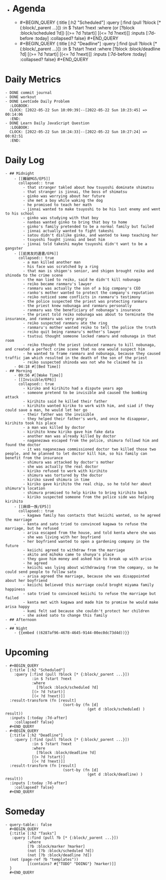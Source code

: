 - # Agenda
	- #+BEGIN_QUERY
	  {:title [:h2 "Scheduled"]
	    :query [:find (pull ?block [* {:block/_parent ...}])
	            :in $ ?start ?next
	            :where
	            (or
	              [?block :block/scheduled ?d])
	            [(>= ?d ?start)]
	            [(<= ?d ?next)]]
	  :inputs [:7d-before :today]
	    :collapsed? false}
	  #+END_QUERY
	- #+BEGIN_QUERY
	  {:title [:h2 "Deadline"]
	    :query [:find (pull ?block [* {:block/_parent ...}])
	            :in $ ?start ?next
	            :where
	              [?block :block/deadline ?d]
	            [(>= ?d ?start)]
	            [(<= ?d ?next)]]
	    :inputs [:7d-before :today]
	    :collapsed? false}
	  #+END_QUERY
# Daily Metrics
	- DONE commit journal
	- DONE workout
	- DONE LeetCode Daily Problem
	  :LOGBOOK:
	  CLOCK: [2022-05-22 Sun 10:09:39]--[2022-05-22 Sun 10:23:45] =>  00:14:06
	  :END:
	- DONE Learn Daily JavaScript Question
	  :LOGBOOK:
	  CLOCK: [2022-05-22 Sun 10:24:33]--[2022-05-22 Sun 10:27:24] =>  00:02:51
	  :END:
# Daily Log
	- ## Midnight
		- [[難破MG5/EP5]]
		  collapsed:: true
			- that stranger takled about how tsuyoshi dominate shimatsu
			- that stranger is jinnai, the boss of shimatsu
			- ginko was worrying about her future
			- she met a boy while waking the dog
			- he promised to teach her math
			- jinnai wanted to make tsuyoshi to be his last enemy and went to his school
			- ginko was studying with that boy
			- nanbas wanted ginko to bring that boy to home
			- ginko's family pretended to be a normal family but failed
			- jinnai actually wanted to fight takeshi
			- satou didn't dislike ginko, and wanted to keep teaching her
			- tsuyoshi fought jinnai and beat him
			- jinnai told takeshi maybe tsuyoshi didn't want to be a gangster
		- [[前男友的遺書/EP6]]
		  collapsed:: true
			- a man killed another man
			- his face was scratched by a ring
			- that man is shigen's senior, and shigen brought reiko and shinoda to the crime scene
			- the man lied to reiko, said he didn't kill nobunaga
			- reiko became ranmaru's lawyer
			- ranmaru was actually the son of a big company's CEO
			- ranko's mother wanted to protect the company's reputation
			- reiko noticed some conflicts in ranmaru's testimony
			- the police suspected the priest was protecting ranmaru
			- the priest knew nobunaga and ranmaru personally
			- ranmaru was the beneficiary of nobunaga's insurance
			- the priest told reiko nobunaga was about to terminate the insurance, and ranmaru was very angry
			- reiko suspected ranmaru ate the ring
			- ranmaru's mother wanted reiko to tell the police the truth
			- reiko quit being ranmaru's mother's lawyer
			- tsutsui thought someone locked ramaru and nobunaga in that room
			- reiko thought the priest induced ranmaru to kill nobunaga, and created a perfect crime scene that no one would suspect him
			- he wanted to frame ranmaru and nobunaga, because they caused traffic jam which resulted in the death of the son of the priest
			- reiko suspected shinoda was not who he claimed he is
		- 04:18 #[[Bed Time]]
	- ## Morning
		- 09:56 #[[Wake Time]]
		- [[Invisible/EP6]]
		  collapsed:: true
			- kiriko and kirihito had a dispute years ago
			- someone pretend to be invisible and caused the bombing attack
			- kirihito said he killed their father
			- kirihito wanted kiriko to work with him, and siad if they could save a man, he would let her go
			- their father was the invisible
			- they helped their father's work, and once he disappear, kirihito took his place
			- a man was killed by doctor
			- kirihito knew kiriko gave him fake data
			- another man was already killed by doctor
			- naganezawa escaped from the police, shimura followd him and found the doctor
			- it was naganezawa commissioned doctor two killed those two people, and he planned to let doctor kill him, so his family can benefit from the insurance
			- shimura was attacked by doctor's mother
			- she was actually the real doctor
			- kiriko refused to work with kirihito
			- shimura was tortured by the doctor
			- kiriko saved shimura in time
			- kiriko gave kirihito the real chip, so he told her about shimura's location
			- shimura promised to help kiriko to bring kirihito back
			- kiriko suspected someone from the police side was helping kirihito
		- [[麻煩一族/EP5]]
		  collapsed:: true
			- kagawa family has contacts that keiichi wanted, so he agreed the marriage
			- kenta and sato tried to convinced kagawa to refuse the marriage, but he refused
			- arisa escaped from the house, and told kenta where she was
			- she was living with her boyfriend
			- her boyfriend wanted to open a gardening company in the future
			- keiichi agreed to withdraw from the marriage
			- akito and mihoko came to shunya's place
			- they gave him money and asked him to break up with arisa
			- he agreed
			- keiichi was lying about withdrawing from the company, so he could send people to follow sato
			- arisa agreed the marriage, because she was disappointed about her boyfriend
			- keiichi believed this marriage could broght miyama family happiness
			- sato tried to convinced keiichi to refuse the marriage but failed
			- kenta met with kagawa and made him to promise he would make arisa happy
			- kumi felt sad because she couldn't protect her children
			- she asked sato to change this family
	- ## Afternoon
		-
	- ## Night
		- {{embed ((6287af96-4678-4645-9144-00ec0dc73d4d))}}
# Upcoming
	- #+BEGIN_QUERY
	  {:title [:h2 "Scheduled"]
	    :query [:find (pull ?block [* {:block/_parent ...}])
	            :in $ ?start ?next
	            :where
	              [?block :block/scheduled ?d]
	            [(> ?d ?start)]
	            [(< ?d ?next)]]
	  :result-transform (fn [result]
	                          (sort-by (fn [d]
	                                     (get d :block/scheduled) ) result))    
	  :inputs [:today :7d-after]
	    :collapsed? false}
	  #+END_QUERY
	- #+BEGIN_QUERY
	  {:title [:h2 "Deadline"]
	    :query [:find (pull ?block [* {:block/_parent ...}])
	            :in $ ?start ?next
	            :where
	              [?block :block/deadline ?d]
	            [(> ?d ?start)]
	            [(< ?d ?next)]]
	  :result-transform (fn [result]
	                          (sort-by (fn [d]
	                                     (get d :block/deadline) ) result))    
	  :inputs [:today :7d-after]
	    :collapsed? false}
	  #+END_QUERY
# Someday
	- query-table:: false
	  #+BEGIN_QUERY
	  {:title [:h2 "Tasks"]
	   :query [:find (pull ?b [* {:block/_parent ...}])
	          :where
	          [?b :block/marker ?marker]
	          (not [?b :block/scheduled ?d])
	          (not [?b :block/deadline ?d])
	  (not (page-ref ?b "templates"))
	          [(contains? #{"TODO" "DOING"} ?marker)]]
	  }
	  #+END_QUERY